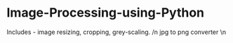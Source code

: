 # Image-Processing-using-Python
Includes - image resizing, cropping, grey-scaling. /n
jpg to png converter \n
